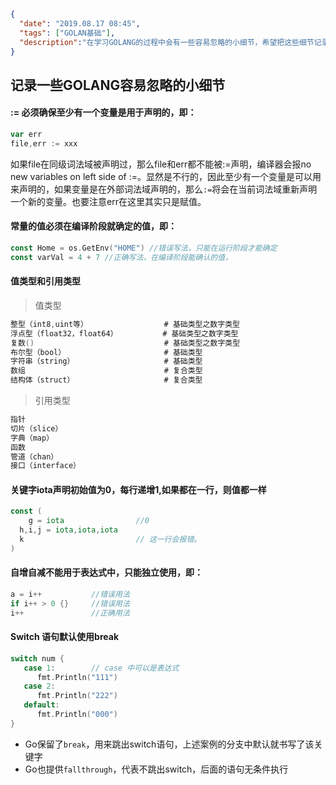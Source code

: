 ```json
{
  "date": "2019.08.17 08:45",
  "tags": ["GOLAN基础"],
  "description":"在学习GOLANG的过程中会有一些容易忽略的小细节，希望把这些细节记录下来，以备后续翻阅复习。这部分是基础部分，主要是在语法上的一些细节，会继续更新。"
}
```





## 记录一些GOLANG容易忽略的小细节

####  := 必须确保至少有一个变量是用于声明的，即：

```go
var err
file,err := xxx
```

如果file在同级词法域被声明过，那么file和err都不能被:=声明，编译器会报no new variables on left side of :=。显然是不行的，因此至少有一个变量是可以用来声明的，如果变量是在外部词法域声明的，那么`:=`将会在当前词法域重新声明一个新的变量。也要注意err在这里其实只是赋值。



####  常量的值必须在编译阶段就确定的值，即：

```go
const Home = os.GetEnv("HOME") //错误写法，只能在运行阶段才能确定
const varVal = 4 + 7 //正确写法，在编译阶段能确认的值，
```

#### 值类型和引用类型

> 值类型

```GO
整型（int8,uint等）                 # 基础类型之数字类型
浮点型（float32，float64）          # 基础类型之数字类型
复数()                             # 基础类型之数字类型
布尔型（bool）                      # 基础类型
字符串（string）                    # 基础类型
数组                               # 复合类型 
结构体（struct）                    # 复合类型
```

> 引用类型

```go
指针
切片（slice）
字典（map）
函数
管道（chan）
接口（interface）
```

#### 关键字iota声明初始值为0，每行递增1,如果都在一行，则值都一样

```go
const (
	g = iota    	        //0
  h,i,j = iota,iota,iota 	       
  k 				        // 这一行会报错。
)
```



#### 自增自减不能用于表达式中，只能独立使用，即：

```go
a = i++           //错误用法
if i++ > 0 {}     //错误用法
i++               //正确用法
```

#### Switch 语句默认使用break

```go
switch num {
   case 1:        // case 中可以是表达式
      fmt.Println("111")
   case 2:
      fmt.Println("222")
   default:
      fmt.Println("000")
}
```

- Go保留了`break`，用来跳出switch语句，上述案例的分支中默认就书写了该关键字
- Go也提供`fallthrough`，代表不跳出switch，后面的语句无条件执行

